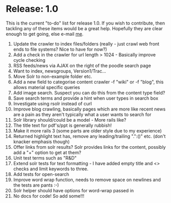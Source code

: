 Release: 1.0
============

This is the current "to-do" list for release 1.0. If you wish to contribute, then tackling any of these items would be a great help. Hopefully they are clear enough to get going, else e-mail <a href="http://www.google.com/recaptcha/mailhide/d?k=01vdgNNADQlgrqj5lMuKLpag==&c=dLzYSFd6PdPBc5paL9eJKJ62wOQODVZwCaNzqvMcxyI=">me</a>.

1. Update the crawler to index files/folders (really - just crawl web front ends to file systems? Nice to have for now?)
2. Add a check in the crawler for url length > 1024 - Basically improve cycle checking
4. RSS feeds/news via AJAX on the right of the poodle search page
5. Want to index, newsgroups, Version1/Trac...
6. Move Solr to non-example folder etc.
8. Add a new field to categorise content crawler -f "wiki" or -f "blog", this allows material specific queries
9. Add image search. Suspect you can do this from the content type field?
10. Save search terms and provide a hint when user types in search box
11. Investigate using rsolr instead of curl
12. Improve blog crawling, basically pages which are more like recent news are a pain as they aren't typically what a user wants to search for
13. Solr library should/could be a model - More rails like?
14. The title text for pdf's/ppt is generally rubbish!
15. Make it more rails 3 (some parts are older style due to my experience)
16. Returned highlight text has, remove any leading/trailing ".\":()" etc. (don't knacker emphasis though)
17. Offer links from solr results? Solr provides links for the content, possibly add a "+" option to get at them?
18. Unit test terms such as "R&D"
20. Extend solr tests for text formatting - I have added empty title and <> checks and limit keywords to three.
21. Add tests for open-search
22. Improve word wrap function, needs to remove space on newlines and the tests are pants :-)
23. Solr helper should have options for word-wrap passed in
24. No docs for code! So add some!!!


